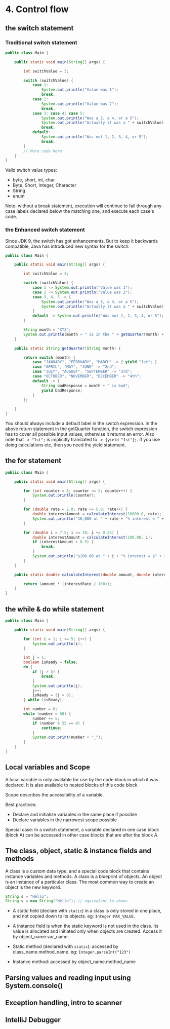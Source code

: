 # 4. Control flow
## the switch statement
### Traditional switch statement
```java
public class Main {

    public static void main(String[] args) {

        int switchValue = 3;

        switch (switchValue) {
            case 1:
                System.out.println("Value was 1");
                break;
            case 2:
                System.out.println("Value was 2");
                break;
            case 3: case 4: case 5:
                System.out.println("Was a 3, a 4, or a 5");
                System.out.println("Actually it was a " + switchValue);
                break;
            default:
                System.out.println("Was not 1, 2, 3, 4, or 5");
                break;
        }
        // More code here
    }
}
```

Valid switch value types:
- byte, short, int, char
- Byte, Short, Integer, Character
- String
- enum

Note: without a break statement, execution will continue to fall through any case labels declared below the matching one, and execute each case's code. 

### the Enhanced switch statement
Since JDK 9, the switch has got enhancements. But to keep it backwards compatible, Java has introduced new syntax for the switch. 
```java
public class Main {

    public static void main(String[] args) {

        int switchValue = 3;

        switch (switchValue) {
            case 1 -> System.out.println("Value was 1");
            case 2 -> System.out.println("Value was 2");
            case 3, 4, 5 -> {
                System.out.println("Was a 3, a 4, or a 5");
                System.out.println("Actually it was a " + switchValue);
            }
            default -> System.out.println("Was not 1, 2, 3, 4, or 5");
        }

        String month = "XYZ";
        System.out.println(month + " is in the " + getQuarter(month) + " quarter");
    }

    public static String getQuarter(String month) {

        return switch (month) {
            case "JANUARY", "FEBRUARY", "MARCH" -> { yield "1st"; }
            case "APRIL", "MAY", "JUNE" -> "2nd";
            case "JULY", "AUGUST", "SEPTEMBER" -> "3rd";
            case "OCTOBER", "NOVEMBER", "DECEMBER" -> "4th";
            default -> {
                String badResponse = month + " is bad";
                yield badResponse;
            }
        };

    }
}
```
You should always include a default label in the switch expression. In the above return statement in the getQuarter function, the switch expression has to cover all possible input values, otherwise it returns an error. Also note that `-> "1st";` is implicitly translated to `-> {yield "1st"};`. If you use doing calculations etc, then you need the yield statement. 

## the for statement
```java
public class Main {

    public static void main(String[] args) {

        for (int counter = 1; counter <= 5; counter++) {
            System.out.println(counter);
        }

        for (double rate = 2.0; rate <= 5.0; rate++) {
            double interestAmount = calculateInterest(10000.0, rate);
            System.out.println("10,000 at " + rate + "% interest = " + interestAmount);
        }

        for (double i = 7.5; i <= 10; i += 0.25) {
            double interestAmount = calculateInterest(100.00, i);
            if (interestAmount > 8.5) {
                break;
            }
            System.out.println("$100.00 at " + i + "% interest = $" + interestAmount);
        }
    }

    public static double calculateInterest(double amount, double interestRate) {

        return (amount * (interestRate / 100));
    }
}

```

## the while & do while statement
```java
public class Main {

    public static void main(String[] args) {

        for (int i = 1; i <= 5; i++) {
            System.out.println(i);
        }

        int j = 1;
        boolean isReady = false;
        do {
            if (j > 5) {
                break;
            }
            System.out.println(j);
            j++;
            isReady = (j > 0);
        } while (isReady);

        int number = 0;
        while (number < 50) {
            number += 5;
            if (number % 25 == 0) {
                continue;
            }
            System.out.print(number + "_");
        }
    }
}
```

## Local variables and Scope
A local variable is only available for use by the code block in which it was declared. It is also available to nested blocks of this code block. 

Scope describes the accessibility of a variable. 

Best practices:
- Declare and initialize variables in the same place if possible
- Declare variables in the narrowest scope possible

Special case: In a switch statement, a variable declared in one case block (block A) can be accessed in other case blocks that are after the block A. 

## The class, object, static & instance fields and methods
A class is a custom data type, and a special code block that contains instance variables and methods. A class is a blueprint of objects. An object is an instance of a particular class. The most common way to create an object is the new keyword. 
```java
String s = "Hello";
String s = new String("Hello"); // equivalent to above
```

- A static field (declare with `static`) in a class is only stored in one place, and not copied down to its objects. eg: `Integer.MAX_VALUE`. 
- A instance field is when the static keyword is not used in the class. Its value is allocated and initiated only when objects are created. Access it by object_name.var_name.

- Static method (declared with `static`): accessed by class_name.method_name. eg: `Integer.parseInt("123")`
- Instance method: accessed by object_name.method_name

## Parsing values and reading input using System.console()


## Exception handling, intro to scanner


## IntelliJ Debugger




































